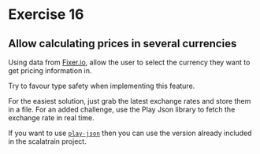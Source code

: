 # Exercise 16

## Allow calculating prices in several currencies

Using data from [Fixer.io](http://fixer.io), allow the user to select the currency they want to
get pricing information in.

Try to favour type safety when implementing this feature.

For the easiest solution, just grab the latest exchange rates and store them in a file.
For an added challenge, use the Play Json library to fetch the exchange rate in real time.

If you want to use [`play-json`](https://www.playframework.com/documentation/2.3.x/ScalaJson) then 
you can use the version already included in the scalatrain project.